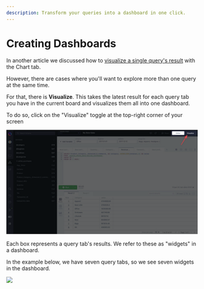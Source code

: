 ```yaml
---
description: Transform your queries into a dashboard in one click.
---
```


# Creating Dashboards

In another article we discussed how to [visualize a single query's result](../superquery-editor/charts.md) with the Chart tab.&#x20;

However, there are cases where you'll want to explore more than one query at the same time.

For that, there is **Visualize**. This takes the latest result for each query tab you have in the current board and visualizes them all into one dashboard.

To do so, click on the "Visualize" toggle at the top-right corner of your screen

<!-- markdownlint-disable-next-line -->
![](<../.gitbook/assets/image (94).png>)

Each box represents a query tab's results. We refer to these as "widgets" in a dashboard.&#x20;

In the example below, we have seven query tabs, so we see seven widgets in the dashboard.

<!-- markdownlint-disable-next-line -->
![](<../.gitbook/assets/CleanShot 2021-03-02 at 15.02.04.gif>)
